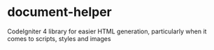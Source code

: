 # document-helper
CodeIgniter 4 library for easier HTML generation, particularly when it comes to scripts, styles and images
